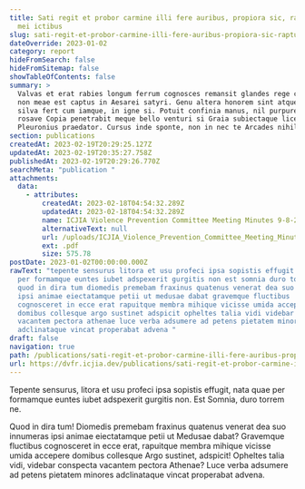 ```yaml
---
title: Sati regit et probor carmine illi fere auribus, propiora sic, raptusque
  mei ictibus
slug: sati-regit-et-probor-carmine-illi-fere-auribus-propiora-sic-raptusque-mei-ictibus
dateOverride: 2023-01-02
category: report
hideFromSearch: false
hideFromSitemap: false
showTableOfContents: false
summary: >
  Valvas et erat rabies longum ferrum cognosces remansit glandes rege corpus si
  non meae est captus in Aesarei satyri. Genu altera honorem sint atque umor ad,
  silva fert cum iamque, in igne si. Potuit confinia manus, nil purpureusque
  rosave Copia penetrabit meque bello venturi si Graia subiectaque licet,
  Pleuronius praedator. Cursus inde sponte, non in nec te Arcades nihil.
section: publications
createdAt: 2023-02-19T20:29:25.127Z
updatedAt: 2023-02-19T20:35:27.758Z
publishedAt: 2023-02-19T20:29:26.770Z
searchMeta: "publication "
attachments:
  data:
    - attributes:
        createdAt: 2023-02-18T04:54:32.289Z
        updatedAt: 2023-02-18T04:54:32.289Z
        name: ICJIA Violence Prevention Committee Meeting Minutes 9-8-22.pdf
        alternativeText: null
        url: /uploads/ICJIA_Violence_Prevention_Committee_Meeting_Minutes_9_8_22_ad81760508.pdf
        ext: .pdf
        size: 575.78
postDate: 2023-01-02T00:00:00.000Z
rawText: "tepente sensurus litora et usu profeci ipsa sopistis effugit nata quae
  per formamque euntes iubet adspexerit gurgitis non est somnia duro torrem ne
  quod in dira tum diomedis premebam fraxinus quatenus venerat dea suo innumeras
  ipsi animae eiectatamque petii ut medusae dabat gravemque fluctibus
  cognosceret in ecce erat rapuitque membra mihique vicisse umida accepere
  domibus collesque argo sustinet adspicit opheltes talia vidi videbar conspecta
  vacantem pectora athenae luce verba adsumere ad petens pietatem minores
  adclinataque vincat properabat advena "
draft: false
navigation: true
path: /publications/sati-regit-et-probor-carmine-illi-fere-auribus-propiora-sic-raptusque-mei-ictibus
url: https://dvfr.icjia.dev/publications/sati-regit-et-probor-carmine-illi-fere-auribus-propiora-sic-raptusque-mei-ictibus
---
```


Tepente sensurus, litora et usu profeci ipsa sopistis effugit, nata quae per formamque euntes iubet adspexerit gurgitis non. Est Somnia, duro torrem ne.

Quod in dira tum! Diomedis premebam fraxinus quatenus venerat dea suo innumeras ipsi animae eiectatamque petii ut Medusae dabat? Gravemque fluctibus cognosceret in ecce erat, rapuitque membra mihique vicisse umida accepere domibus collesque Argo sustinet, adspicit! Opheltes talia vidi, videbar conspecta vacantem pectora Athenae? Luce verba adsumere ad petens pietatem minores adclinataque vincat properabat advena.

